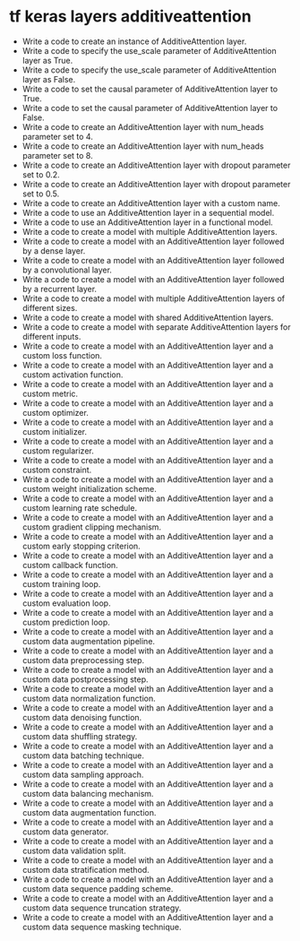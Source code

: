 # tf keras layers additiveattention

- Write a code to create an instance of AdditiveAttention layer.
- Write a code to specify the use_scale parameter of AdditiveAttention layer as True.
- Write a code to specify the use_scale parameter of AdditiveAttention layer as False.
- Write a code to set the causal parameter of AdditiveAttention layer to True.
- Write a code to set the causal parameter of AdditiveAttention layer to False.
- Write a code to create an AdditiveAttention layer with num_heads parameter set to 4.
- Write a code to create an AdditiveAttention layer with num_heads parameter set to 8.
- Write a code to create an AdditiveAttention layer with dropout parameter set to 0.2.
- Write a code to create an AdditiveAttention layer with dropout parameter set to 0.5.
- Write a code to create an AdditiveAttention layer with a custom name.
- Write a code to use an AdditiveAttention layer in a sequential model.
- Write a code to use an AdditiveAttention layer in a functional model.
- Write a code to create a model with multiple AdditiveAttention layers.
- Write a code to create a model with an AdditiveAttention layer followed by a dense layer.
- Write a code to create a model with an AdditiveAttention layer followed by a convolutional layer.
- Write a code to create a model with an AdditiveAttention layer followed by a recurrent layer.
- Write a code to create a model with multiple AdditiveAttention layers of different sizes.
- Write a code to create a model with shared AdditiveAttention layers.
- Write a code to create a model with separate AdditiveAttention layers for different inputs.
- Write a code to create a model with an AdditiveAttention layer and a custom loss function.
- Write a code to create a model with an AdditiveAttention layer and a custom activation function.
- Write a code to create a model with an AdditiveAttention layer and a custom metric.
- Write a code to create a model with an AdditiveAttention layer and a custom optimizer.
- Write a code to create a model with an AdditiveAttention layer and a custom initializer.
- Write a code to create a model with an AdditiveAttention layer and a custom regularizer.
- Write a code to create a model with an AdditiveAttention layer and a custom constraint.
- Write a code to create a model with an AdditiveAttention layer and a custom weight initialization scheme.
- Write a code to create a model with an AdditiveAttention layer and a custom learning rate schedule.
- Write a code to create a model with an AdditiveAttention layer and a custom gradient clipping mechanism.
- Write a code to create a model with an AdditiveAttention layer and a custom early stopping criterion.
- Write a code to create a model with an AdditiveAttention layer and a custom callback function.
- Write a code to create a model with an AdditiveAttention layer and a custom training loop.
- Write a code to create a model with an AdditiveAttention layer and a custom evaluation loop.
- Write a code to create a model with an AdditiveAttention layer and a custom prediction loop.
- Write a code to create a model with an AdditiveAttention layer and a custom data augmentation pipeline.
- Write a code to create a model with an AdditiveAttention layer and a custom data preprocessing step.
- Write a code to create a model with an AdditiveAttention layer and a custom data postprocessing step.
- Write a code to create a model with an AdditiveAttention layer and a custom data normalization function.
- Write a code to create a model with an AdditiveAttention layer and a custom data denoising function.
- Write a code to create a model with an AdditiveAttention layer and a custom data shuffling strategy.
- Write a code to create a model with an AdditiveAttention layer and a custom data batching technique.
- Write a code to create a model with an AdditiveAttention layer and a custom data sampling approach.
- Write a code to create a model with an AdditiveAttention layer and a custom data balancing mechanism.
- Write a code to create a model with an AdditiveAttention layer and a custom data augmentation function.
- Write a code to create a model with an AdditiveAttention layer and a custom data generator.
- Write a code to create a model with an AdditiveAttention layer and a custom data validation split.
- Write a code to create a model with an AdditiveAttention layer and a custom data stratification method.
- Write a code to create a model with an AdditiveAttention layer and a custom data sequence padding scheme.
- Write a code to create a model with an AdditiveAttention layer and a custom data sequence truncation strategy.
- Write a code to create a model with an AdditiveAttention layer and a custom data sequence masking technique.